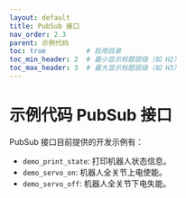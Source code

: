 ```yaml
---
layout: default
title: PubSub 接口
nav_order: 2.3
parent: 示例代码
toc: true          # 启用目录
toc_min_header: 2  # 最小显示标题层级（如 H2）
toc_max_header: 3  # 最大显示标题层级（如 H3）
---
```


# 示例代码 PubSub 接口

PubSub 接口目前提供的开发示例有：

- `demo_print_state`: 打印机器人状态信息。
- `demo_servo_on`: 机器人全关节上电使能。
- `demo_servo_off`: 机器人全关节下电失能。